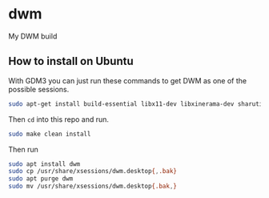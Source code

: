 # dwm
My DWM build

## How to install on Ubuntu

With GDM3 you can just run these commands to get DWM as one of the possible sessions.

```bash
sudo apt-get install build-essential libx11-dev libxinerama-dev sharutils suckless-tools
```

Then `cd` into this repo and run.

```bash
sudo make clean install
```

Then run

```bash
sudo apt install dwm
sudo cp /usr/share/xsessions/dwm.desktop{,.bak}
sudo apt purge dwm
sudo mv /usr/share/xsessions/dwm.desktop{.bak,}
```
